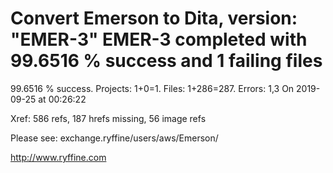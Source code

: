# Convert Emerson to Dita, version: "EMER-3" EMER-3 completed with 99.6516 % success and 1 failing files

99.6516 % success. Projects: 1+0=1.  Files: 1+286=287. Errors: 1,3  On 2019-09-25 at 00:26:22

Xref: 586 refs, 187 hrefs missing, 56 image refs

Please see: exchange.ryffine/users/aws/Emerson/

http://www.ryffine.com
